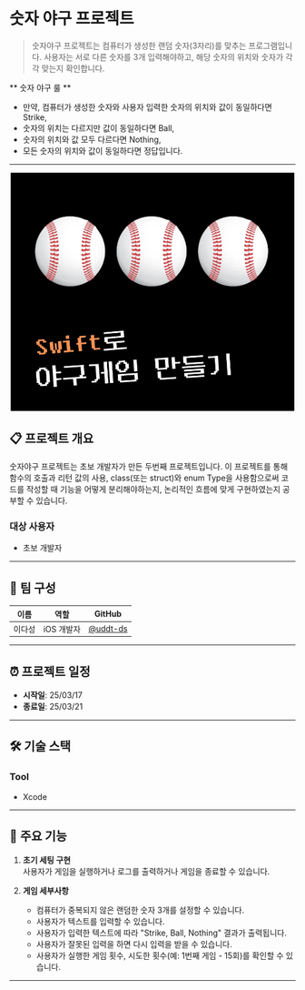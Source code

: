 # 숫자 야구 프로젝트

> 숫자야구 프로젝트는 컴퓨터가 생성한 랜덤 숫자(3자리)를 맞추는 프로그램입니다.
사용자는 서로 다른 숫자를 3개 입력해야하고, 해당 숫자의 위치와 숫자가 각각 맞는지 확인합니다.

** 숫자 야구 룰 **
- 만약, 컴퓨터가 생성한 숫자와 사용자 입력한 숫자의 위치와 값이 동일하다면 Strike,
- 숫자의 위치는 다르지만 값이 동일하다면 Ball,
- 숫자의 위치와 값 모두 다르다면 Nothing,
- 모든 숫자의 위치와 값이 동일하다면 정답입니다.       

---

<p align="center">
  <img src="https://github.com/uddt-ds/spartaSecondProject/blob/main/numberBaseballImage.png" alt="numberBasballImage.png" width="500">
</p>

## 📋 프로젝트 개요

 숫자야구 프로젝트는 초보 개발자가 만든 두번째 프로젝트입니다. 
 이 프로젝트를 통해 함수의 호출과 리턴 값의 사용, class(또는 struct)와 enum Type을 사용함으로써 
 코드를 작성할 때 기능을 어떻게 분리해야하는지, 논리적인 흐름에 맞게 구현하였는지 공부할 수 있습니다. 

### 대상 사용자

- 초보 개발자

---

## 👥 팀 구성

| 이름      | 역할       | GitHub                           |
| -------- | -------- | --------------------------------- |
| 이다성   | iOS 개발자 | [@uddt-ds](https://github.com/uddt-ds) |

---

## ⏰ 프로젝트 일정

- **시작일**: 25/03/17  
- **종료일**: 25/03/21

---

## 🛠️ 기술 스택

### Tool
- Xcode

---

## 📱 주요 기능

1. **초기 세팅 구현**  
   사용자가 게임을 실행하거나 로그를 출력하거나 게임을 종료할 수 있습니다.

2. **게임 세부사항**  
   - 컴퓨터가 중복되지 않은 랜덤한 숫자 3개를 설정할 수 있습니다. 
   - 사용자가 텍스트를 입력할 수 있습니다.
   - 사용자가 입력한 텍스트에 따라 "Strike, Ball, Nothing" 결과가 출력됩니다.
   - 사용자가 잘못된 입력을 하면 다시 입력을 받을 수 있습니다.
   - 사용자가 실행한 게임 횟수, 시도한 횟수(예: 1번째 게임 - 15회)를 확인할 수 있습니다. 
   
---
